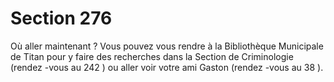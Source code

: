 # Section 276

Où aller maintenant ? Vous pouvez vous rendre à la Bibliothèque Municipale de Titan
pour y faire des recherches dans la Section de Criminologie (rendez -vous au  242 ) ou
aller voir votre ami Gaston (rendez -vous au  38 ).